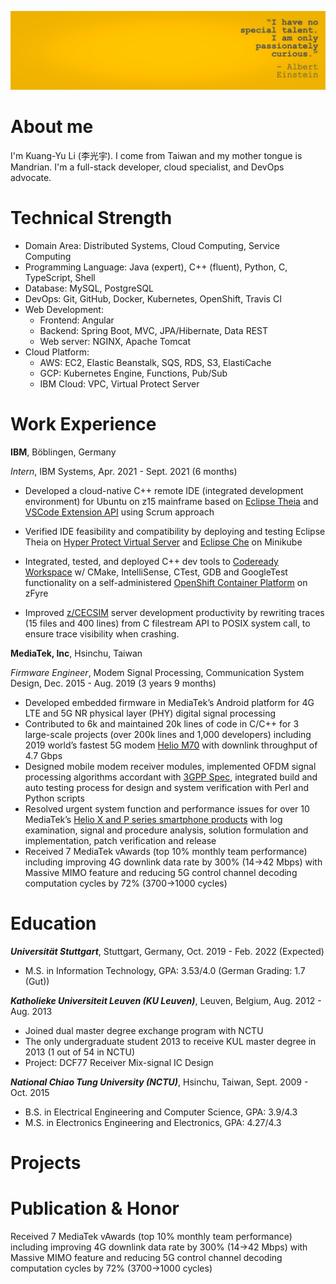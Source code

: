 ![avatar](/image/banner.jpeg)
# About me
I'm Kuang-Yu Li (李光宇). I come from Taiwan and my mother tongue is Mandrian.
I'm a full-stack developer, cloud specialist, and DevOps advocate.

# Technical Strength
- Domain Area: Distributed Systems, Cloud Computing, Service Computing 
- Programming Language: Java (expert), C++ (fluent), Python, C, TypeScript, Shell
- Database: MySQL, PostgreSQL
- DevOps: Git, GitHub, Docker, Kubernetes, OpenShift, Travis CI
- Web Development: 
	+ Frontend: Angular
	+ Backend: Spring Boot, MVC, JPA/Hibernate, Data REST
	+ Web server: NGINX, Apache Tomcat
- Cloud Platform:
	+ AWS: EC2, Elastic Beanstalk, SQS, RDS, S3, ElastiCache
	+ GCP: Kubernetes Engine, Functions, Pub/Sub
	+ IBM Cloud: VPC, Virtual Protect Server

# Work Experience
**IBM**, Böblingen, Germany

*Intern*, IBM Systems, Apr. 2021 - Sept. 2021 (6 months)
- Developed a cloud-native C++ remote IDE (integrated development environment) for Ubuntu on z15 mainframe based on [Eclipse Theia](https://theia-ide.org/) and [VSCode Extension API](https://code.visualstudio.com/api) using Scrum approach
 
- Verified IDE feasibility and compatibility by deploying and testing Eclipse Theia on [Hyper Protect Virtual Server](https://www.ibm.com/cloud/hyper-protect-virtual-servers) and [Eclipse Che](https://www.eclipse.org/che/) on Minikube
- Integrated, tested, and deployed C++ dev tools to [Codeready Workspace](https://www.redhat.com/en/technologies/jboss-middleware/codeready-workspaces)  w/ CMake, IntelliSense, CTest, GDB and GoogleTest functionality on a self-administered [OpenShift Container Platform](https://www.redhat.com/en/technologies/cloud-computing/openshift/container-platform) on zFyre
- Improved [z/CECSIM](https://ieeexplore.ieee.org/document/5389024) server development productivity by rewriting traces (15 files and 400 lines) from C filestream API to POSIX system call, to ensure trace visibility when crashing.

**MediaTek, Inc**, Hsinchu, Taiwan

*Firmware Engineer*, Modem Signal Processing, Communication System Design, Dec. 2015 - Aug. 2019 (3 years 9 months)
- Developed embedded firmware in MediaTek’s Android platform for 4G LTE and 5G NR physical layer (PHY) digital signal processing
- Contributed to 6k and maintained 20k lines of code in C/C++ for 3 large-scale projects (over 200k lines and 1,000 developers) including 2019 world’s fastest 5G modem [Helio M70](https://www.mediatek.com/blog/heres-5gs-real-speed-live-connection-demo) with downlink throughput of 4.7 Gbps
- Designed mobile modem receiver modules, implemented OFDM signal processing algorithms accordant with [3GPP Spec](https://www.3gpp.org/specifications), integrated build and auto testing process for design and system verification with Perl and Python scripts
- Resolved urgent system function and performance issues for over 10 MediaTek’s [Helio X and P series smartphone products](https://www.mediatek.com/products/smartphones) with log examination, signal and procedure analysis, solution formulation and implementation, patch verification and release
- Received 7 MediaTek vAwards (top 10\% monthly team performance) including  improving 4G downlink data rate by 300\% (14$\rightarrow$42 Mbps) with Massive MIMO feature and reducing 5G control channel decoding computation  cycles by 72\% (3700$\rightarrow$1000 cycles)

# Education

***Universität Stuttgart***, Stuttgart, Germany, Oct. 2019 - Feb. 2022 (Expected)
- M.S. in Information Technology, GPA: 3.53/4.0 (German Grading: 1.7 (Gut))

***Katholieke Universiteit Leuven (KU Leuven)***, Leuven, Belgium, Aug. 2012 - Aug. 2013
- Joined dual master degree exchange program with NCTU
- The only undergraduate student 2013 to receive KUL master degree in 2013 (1 out of 54 in NCTU)
- Project: DCF77 Receiver Mix-signal IC Design

***National Chiao Tung University (NCTU)***, Hsinchu, Taiwan, Sept. 2009 - Oct. 2015
- B.S. in Electrical Engineering and Computer Science, GPA: 3.9/4.3 
- M.S. in Electronics Engineering and Electronics, GPA: 4.27/4.3

# Projects

# Publication & Honor 
Received 7 MediaTek vAwards (top 10\% monthly team performance) including  improving 4G downlink data rate by 300\% (14$\rightarrow$42 Mbps) with Massive MIMO feature and reducing 5G control channel decoding computation  cycles by 72\% (3700$\rightarrow$1000 cycles)